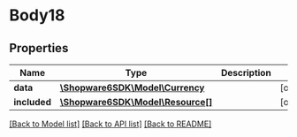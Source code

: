 # Body18

## Properties
Name | Type | Description | Notes
------------ | ------------- | ------------- | -------------
**data** | [**\Shopware6SDK\Model\Currency**](Currency.md) |  | [optional] 
**included** | [**\Shopware6SDK\Model\Resource[]**](Resource.md) |  | [optional] 

[[Back to Model list]](../../README.md#documentation-for-models) [[Back to API list]](../../README.md#documentation-for-api-endpoints) [[Back to README]](../../README.md)

